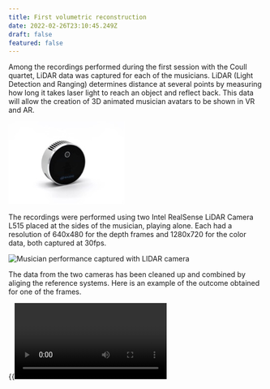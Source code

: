 ```yaml
---
title: First volumetric reconstruction
date: 2022-02-26T23:10:45.249Z
draft: false
featured: false
---
```


Among the recordings performed during the first session with the Coull quartet, LiDAR data was captured for each of the musicians. LiDAR (Light Detection and Ranging) determines distance at several points by measuring how long it takes laser light to reach an object and reflect back. This data will allow the creation of 3D animated musician avatars to be shown in VR and AR.

![camera used to capture volumetric video](intel.jpg)

The recordings were performed using two Intel RealSense LiDAR Camera L515 placed at the sides of the musician, playing alone. Each had a resolution of 640x480 for the depth frames and 1280x720 for the color data, both captured at 30fps.

![Musician performance captured with LIDAR camera](dapthmap.jpg)

The data from the two cameras has been cleaned up and combined by aliging the reference systems. Here is an example of the outcome obtained for one of the frames.

{{<video src="LiDAR.m4v">}}
